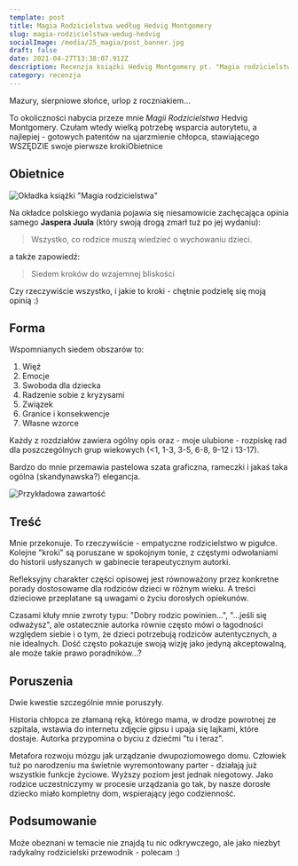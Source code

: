 ```yaml
---
template: post
title: Magia Rodzicielstwa według Hedvig Montgomery
slug: magia-rodzicielstwa-wedug-hedvig
socialImage: /media/25_magia/post_banner.jpg
draft: false
date: 2021-04-27T13:38:07.912Z
description: Recenzja książki Hedvig Montgomery pt. "Magia rodzicielstwa"
category: recenzja
---
```

Mazury, sierpniowe słońce, urlop z roczniakiem...

To okoliczności nabycia przeze mnie *Magii Rodzicielstwa* Hedvig Montgomery. Czułam wtedy wielką potrzebę wsparcia autorytetu, a najlepiej - gotowych patentów na ujarzmienie chłopca, stawiającego WSZĘDZIE swoje pierwsze krokiObietnice

## Obietnice

![Okładka książki "Magia rodzicielstwa"](/media/25_magia/20210421_212318.jpg "Okładka")

Na okładce polskiego wydania pojawia się niesamowicie zachęcająca opinia samego **Jaspera Juula** (który swoją drogą zmarł tuż po jej wydaniu):

> Wszystko, co rodzice muszą wiedzieć o wychowaniu dzieci.

a także zapowiedź:

> Siedem kroków do wzajemnej bliskości 

Czy rzeczywiście wszystko, i jakie to kroki - chętnie podzielę się moją opinią :) 

## Forma

Wspomnianych siedem obszarów to:

1. Więź
2. Emocje
3. Swoboda dla dziecka
4. Radzenie sobie z kryzysami
5. Związek
6. Granice i konsekwencje
7. Własne wzorce

Każdy z rozdziałów zawiera ogólny opis oraz - moje ulubione - rozpiskę rad dla poszczególnych grup wiekowych (<1, 1-3, 3-5, 6-8, 9-12 i 13-17).

Bardzo do mnie przemawia pastelowa szata graficzna, rameczki i jakaś taka ogólna (skandynawska?) elegancja.


![Przykładowa zawartość](/media/25_magia/20210421_212356.jpg "Przykładowa zawartość")

## Treść

Mnie przekonuje. To rzeczywiście - empatyczne rodzicielstwo w pigułce. Kolejne "kroki" są poruszane w spokojnym tonie, z częstymi odwołaniami do historii usłyszanych w gabinecie terapeutycznym autorki.

Refleksyjny charakter części opisowej jest równoważony przez konkretne porady dostosowame dla rodziców dzieci w różnym wieku. A treści dzieciowe przeplatane są uwagami o życiu dorosłych opiekunów. 

Czasami kłuły mnie zwroty typu: "Dobry rodzic powinien...", "...jeśli się odważysz", ale ostatecznie autorka równie często mówi o łagodności względem siebie i o tym, że dzieci potrzebują rodziców autentycznych, a nie idealnych. Dość często pokazuje swoją wizję jako jedyną akceptowalną, ale może takie prawo poradników...?

## Poruszenia

Dwie kwestie szczególnie mnie poruszyły.

Historia chłopca ze złamaną ręką, którego mama, w drodze powrotnej ze szpitala, wstawia do internetu zdjęcie gipsu i upaja się lajkami, które dostaje. Autorka przypomina o byciu z dziećmi "tu i teraz".

Metafora rozwoju mózgu jak urządzanie dwupoziomowego domu. Człowiek tuż po narodzeniu ma świetnie wyremontowany parter - działają już wszystkie funkcje życiowe. Wyższy poziom jest jednak niegotowy. Jako rodzice uczestniczymy w procesie urządzania go tak, by nasze dorosłe dziecko miało kompletny dom, wspierający jego codzienność.

## Podsumowanie

Może obeznani w temacie nie znajdą tu nic odkrywczego, ale jako niezbyt radykalny rodzicielski przewodnik - polecam :)